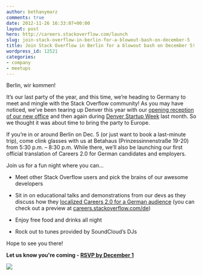 ```yaml
---
author: bethanymarz
comments: true
date: 2012-11-26 16:33:07+00:00
layout: post
hero: http://careers.stackoverflow.com/launch
slug: join-stack-overflow-in-berlin-for-a-blowout-bash-on-december-5
title: Join Stack Overflow in Berlin for a blowout bash on December 5!
wordpress_id: 12521
categories:
- company
- meetups
---
```


Berlin, wir kommen!

It’s our last party of the year, and this time, we’re heading to Germany to meet and mingle with the Stack Overflow community! As you may have noticed, we’ve been tearing up Denver this year with our [opening reception of our new office](http://blog.stackoverflow.com/2012/09/join-us-for-our-opening-reception-of-stack-exchange-denver/) and then again during [Denver Startup Week](http://blog.stackoverflow.com/2012/11/stack-exchange-partners-with-denver-startup-week/) last month. So we thought it was about time to bring the party to Europe.

If you’re in or around Berlin on Dec. 5 (or just want to book a last-minute trip), come clink glasses with us at Betahaus (Prinzessinnenstraße 19-20) from 5:30 p.m. – 8:30 p.m. While there, we’ll also be launching our first official translation of Careers 2.0 for German candidates and employers.

Join us for a fun night where you can…



	
  * Meet other Stack Overflow users and pick the brains of our awesome developers

	
  * Sit in on educational talks and demonstrations from our devs as they discuss how they [localized Careers 2.0 for a German audience](http://meta.stackoverflow.com/questions/156432/feedback-wanted-careers-in-german) (you can check out a preview at [careers.stackoverflow.com/de](http://careers.stackoverflow.com/de))

	
  * Enjoy free food and drinks all night

	
  * Rock out to tunes provided by SoundCloud’s DJs


Hope to see you there!

**Let us know you're coming - [RSVP by December 1](http://careers.stackoverflow.com/launch)**

[![](http://blog.stackoverflow.com/wp-content/uploads/de-Stack-Overflow-Careers-728x902.png)](http://careers.stackoverflow.com/launch)
